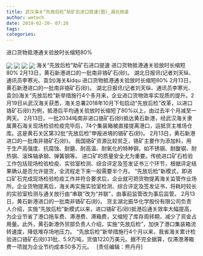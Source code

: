 ```yaml
---
title: 武汉海关“先放后检”助矿石进口提速(图)_湖北频道
author: wetech
date: 2019-02-20- 07:26
tags: 
categories: 
---
```

进口货物抵港通关验放时长缩短80%
<!-- more -->
                
<img align="center" border="0" src="http://p0.ifengimg.com/a/2019_08/753e82afde4e57b_size32_w640_h426.jpg" />
                
<img align="center" border="0" src="http://p0.ifengimg.com/a/2019_08/cd96708cd48b9fb_size57_w640_h426.jpg" />
            
<img align="center" border="0" src="http://p1.ifengimg.com/a/2019_08/d2db61f6e29dd5d_size35_w640_h426.jpg" />
<img align="center" border="0" src="http://p2.ifengimg.com/a/2016/0810/204c433878d5cf9size1_w16_h16.png" />
海关“先放后检”助矿石进口提速 进口货物抵港通关验放时长缩短80% 2月13日，黄石新港进口的一批南非铬矿石(砂)。 湖北日报讯(记者刘天纵、通讯员李寒光、袁剑)海关&ldqu
进口货物抵港通关验放时长缩短80%
2月13日，黄石新港进口的一批南非铬矿石(砂)。
湖北日报讯(记者刘天纵、通讯员李寒光、袁剑)海关“先放后检”新举措施行4个多月来，企业进口货物效率实现质的提升。2月19日从武汉海关获悉，海关总署2018年10月下旬启动“先放后检”改革，以进口铬矿石(砂)为例，抵港后平均通关验放时长缩短了80%以上，由过去半个月减至一两天。
2月13日，一批2034吨南非进口铬矿石(砂)抵达黄石新港，经武汉海关隶属黄石海关现场检验检疫完毕后，74个集装箱被直接提离港口，运抵货主堆场仓库。这是黄石关区第32批“先放后检”申报进境的铬矿石(砂)。
2月13日，黄石新港进口的一批南非铬矿石(砂)。
我国铬矿资源比较贫乏，铬矿主要作为添加料，用于生产高强度、抗腐蚀、耐磨、耐高温、耐氧化的特种钢，如不锈钢、耐酸钢、耐热钢、滚珠轴承钢、弹簧钢等。
进口矿的质量安全尤为重要。传统进口矿石检验工作包括现场检验检疫、实验室检测、综合评定及签发证书三个环节，根据评定结果确认是否允许提货，全流程走下来一般需要半个月。
“先放后检”新模式，即进口矿石完成现场检验检疫工作并符合要求后，企业就可把货物提离海关监管作业场所。企业货物提离后，海关再实施实验室检测、综合评定及签发证书，将耗时较长的实验室检测与通关放行由“串联”改为“并联”，由事前监管改为事后监管。
2月13日，黄石新港进口的一批南非铬矿石(砂)。
货主湖北振华化学股份有限公司负责人介绍，实施“先放后检”新模式以来，进口铬矿石(砂)抵港后通关效率大幅提高，为企业节省了港口拖车费、滞港费、滞箱费，又缩短了库存周转期，减少了资金占用量。此外，黄石新港外贸部负责人介绍，实施“先放后检”，加快了港口集装箱流转速度，降低堆存场地压力。
“先放后检”新举措施行4个月以来，我省海关累计检验进口铬矿石(砂)31批、5.9万吨，货值1220万美元。据不完全据算，仅滞港滞箱费一项就为企业节约成本50多万元。
 
[责任编辑：熊丹丹]
            
